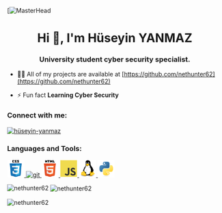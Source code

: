 
[![MasterHead](https://epnext.com/wp-content/uploads/2022/03/siber_saldirilar.jpg)
<h1 align="center">Hi 👋, I'm Hüseyin YANMAZ</h1>
<h3 align="center">University student cyber security specialist.</h3>

- 👨‍💻 All of my projects are available at [https://github.com/nethunter62](https://github.com/nethunter62)

- ⚡ Fun fact **Learning Cyber Security**

<h3 align="left">Connect with me:</h3>
<p align="left">
<a href="https://linkedin.com/in/hüseyin-yanmaz" target="blank"><img align="center" src="https://raw.githubusercontent.com/rahuldkjain/github-profile-readme-generator/master/src/images/icons/Social/linked-in-alt.svg" alt="hüseyin-yanmaz" height="30" width="40" /></a>
</p>

<h3 align="left">Languages and Tools:</h3>
<p align="left"> <a href="https://www.w3schools.com/css/" target="_blank" rel="noreferrer"> <img src="https://raw.githubusercontent.com/devicons/devicon/master/icons/css3/css3-original-wordmark.svg" alt="css3" width="40" height="40"/> </a> <a href="https://git-scm.com/" target="_blank" rel="noreferrer"> <img src="https://www.vectorlogo.zone/logos/git-scm/git-scm-icon.svg" alt="git" width="40" height="40"/> </a> <a href="https://www.w3.org/html/" target="_blank" rel="noreferrer"> <img src="https://raw.githubusercontent.com/devicons/devicon/master/icons/html5/html5-original-wordmark.svg" alt="html5" width="40" height="40"/> </a> <a href="https://developer.mozilla.org/en-US/docs/Web/JavaScript" target="_blank" rel="noreferrer"> <img src="https://raw.githubusercontent.com/devicons/devicon/master/icons/javascript/javascript-original.svg" alt="javascript" width="40" height="40"/> </a> <a href="https://www.linux.org/" target="_blank" rel="noreferrer"> <img src="https://raw.githubusercontent.com/devicons/devicon/master/icons/linux/linux-original.svg" alt="linux" width="40" height="40"/> </a> <a href="https://www.python.org" target="_blank" rel="noreferrer"> <img src="https://raw.githubusercontent.com/devicons/devicon/master/icons/python/python-original.svg" alt="python" width="40" height="40"/> </a> </p>

<p><img align="left" src="https://github-readme-stats.vercel.app/api/top-langs?username=nethunter62&show_icons=true&locale=en&layout=compact" alt="nethunter62" /></p>

<p>&nbsp;<img align="center" src="https://github-readme-stats.vercel.app/api?username=nethunter62&show_icons=true&locale=en" alt="nethunter62" /></p>

<p><img align="center" src="https://github-readme-streak-stats.herokuapp.com/?user=nethunter62&" alt="nethunter62" /></p>
